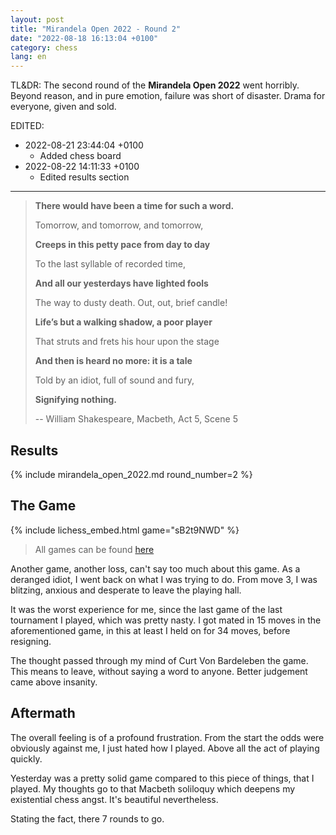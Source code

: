 ```yaml
---
layout: post
title: "Mirandela Open 2022 - Round 2"
date: "2022-08-18 16:13:04 +0100"
category: chess
lang: en
---
```


TL&DR: The second round of the **Mirandela Open 2022** went horribly. Beyond
reason, and in pure emotion, failure was short of disaster. Drama for everyone,
given and sold.

EDITED:
- 2022-08-21 23:44:04 +0100
  + Added chess board
- 2022-08-22 14:11:33 +0100
  + Edited results section

---

> **There would have been a time for such a word.**
>
> Tomorrow, and tomorrow, and tomorrow,
>
> **Creeps in this petty pace from day to day**
>
> To the last syllable of recorded time,
>
> **And all our yesterdays have lighted fools**
>
> The way to dusty death. Out, out, brief candle!
>
> **Life’s but a walking shadow, a poor player**
>
> That struts and frets his hour upon the stage
>
> **And then is heard no more: it is a tale**
>
> Told by an idiot, full of sound and fury,
>
> **Signifying nothing.**
>
>  -- William Shakespeare, Macbeth, Act 5, Scene 5

## Results

{% include mirandela_open_2022.md round_number=2 %}


## The Game

{% include lichess_embed.html game="sB2t9NWD" %}

> All games can be found [here]({{site.url}}/res/mirandela-open-2022.pgn)

Another game, another loss, can't say too much about this game. As a deranged
idiot, I went back on what I was trying to do. From move 3, I was
blitzing, anxious and desperate to leave the playing hall.

It was the worst experience for me, since the last game of the last tournament
I played, which was pretty nasty. I got mated in 15 moves in the
aforementioned game, in this at least I held on for 34 moves, before
resigning.

The thought passed through my mind of Curt Von Bardeleben the game. This
means to leave, without saying a word to anyone. Better judgement came above
insanity.


## Aftermath

The overall feeling is of a profound frustration. From the start the odds were
obviously against me, I just hated how I played. Above all the act of playing
quickly.

Yesterday was a pretty solid game compared to this piece of things, that I
played. My thoughts go to that Macbeth soliloquy which deepens my existential
chess angst. It's beautiful nevertheless.

Stating the fact, there 7 rounds to go.
